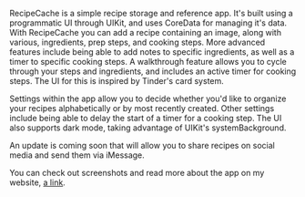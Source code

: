 RecipeCache is a simple recipe storage and reference app. It's built using a programmatic UI through UIKit, and uses CoreData for managing it's data.
With RecipeCache you can add a recipe containing an image, along with various, ingredients, prep steps, and cooking steps.
More advanced features include being able to add notes to specific ingredients, as well as a timer to specific cooking steps. 
A walkthrough feature allows you to cycle through your steps and ingredients, and includes an active timer for cooking steps. The UI for this
is inspired by Tinder's card system.

Settings within the app allow you to decide whether you'd like to organize your recipes alphabetically or by most recently created. Other settings include being
able to delay the start of a timer for a cooking step. The UI also supports dark mode, taking advantage of UIKit's systemBackground. 

An update is coming soon that will allow you to share recipes on social media and send them via iMessage.

You can check out screenshots and read more about the app on my website, [a link](sammcgarry.dev/projects/recipecache).
